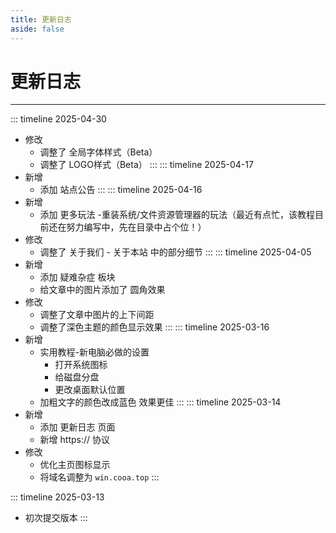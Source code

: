 ```yaml
---
title: 更新日志
aside: false
---
```

# 更新日志

---
::: timeline 2025-04-30
- 修改
  - 调整了 全局字体样式（Beta）
  - 调整了 LOGO样式（Beta）
:::
::: timeline 2025-04-17
- 新增
  - 添加 站点公告
:::
::: timeline 2025-04-16
- 新增
  - 添加 更多玩法 -重装系统/文件资源管理器的玩法（最近有点忙，该教程目前还在努力编写中，先在目录中占个位！）
- 修改
  - 调整了 关于我们 - 关于本站 中的部分细节
:::
::: timeline 2025-04-05
- 新增
  - 添加 疑难杂症 板块
  - 给文章中的图片添加了 圆角效果
- 修改
  - 调整了文章中图片的上下间距
  - 调整了深色主题的颜色显示效果
:::
::: timeline 2025-03-16
- 新增
  - 实用教程-新电脑必做的设置
     - 打开系统图标
     - 给磁盘分盘
     - 更改桌面默认位置
  - 加粗文字的颜色改成蓝色 效果更佳
:::
::: timeline 2025-03-14
- 新增
  - 添加 更新日志 页面
  - 新增 https:// 协议
- 修改
  - 优化主页图标显示
  - 将域名调整为 ```win.cooa.top```
:::

::: timeline 2025-03-13
- 初次提交版本
:::
